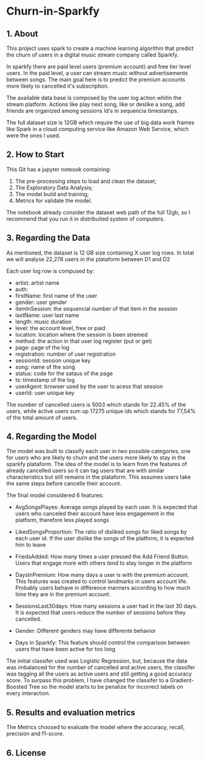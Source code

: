 # Churn-in-Sparkfy

## 1. About
This project uses spark to create a machine learning algorithm that predict the churn of users in a digital music stream company called Sparkfy. 

In sparkfy there are paid level users (premium account) and free tier level users. In the paid level, a user can stream music without advertisements between songs. The main goal here is to predict the premium accounts more likely to cancelled it's subscription.

The available data base is composed by the user log action whitin the stream platform. Actions like play next song, like or deslike a song, add friends are organized among sessions Id's in sequencia timestamps. 

The full dataset size is 12GB which require the use of big data work frames like Spark in a cloud computing service like Amazon Web Service, which were the ones I used.

## 2. How to Start 
This Git has a jupyter noteook containing:
  
  1. The pre-processing steps to load and clean the dataset;
  2. The Exploratory Data Analysis;
  3. The model build and training;
  4. Metrics for validate the model.
  
 The notebook already consider the dataset web path of the full 12gb, so I recommend that you run it in distribuited system of computers. 

## 3. Regarding the Data

As mentioned, the dataset is 12 GB size containing X user log rows. In total we will analyse 22,278 users in the plataform between D1 and D2

Each user log row is compused by:
- artist: artist name
- auth: 
- firstName: first name of the user
- gender: user gender
- itemInSession: the sequencial number of that item in the session
- lastName: user last name
- length: music duration 
- level: the account level, free or paid
- location: location where the session is been stremed
- method: the action in that user log register (put or get) 
- page: page of the log
- registration: number of user registration 
- sessionId: session unique key
- song: name of the song
- status: code for the sataus of the page
- ts: timestamp of the log 
- userAgent: browser used by the user to acess that session 
- userId: user unique key

The number of cancelled users is  5003 which stands for 22.45% of the users, while active users sum up 17275 unique ids which stands for  77,54% of the total amount of users.

## 4. Regarding the Model

The model was built to classify each user in two possible categories, one for users who are likely to churn and the users more likely to stay in the sparkfy plataform. The idea of the model is to learn from the features of already cancelled users so it can tag users that are with similar characteristics but still remains in the plataform. This assumes users take the same steps before cancelle their account.

The final model considered 6 features: 

- AvgSongsPlayes: Average songs played by each user. It is expected that users who canceled their account have less engagement in the platform, therefore less 
                  played songs

- LikedSongsProportion: The ratio of disliked songs for liked songs by each user id. If the user dislike the songs of the platform, it is expected him to leave

- FriedsAdded: How many times a user pressed the Add Friend Button. Users that engage more with others tend to stay longer in the platform

- DaysInPremium: How many days a user is with the premium account. This features was created to control landmarks in users account life. Probably users behave in                  difference manners according to how much time they are in the premium account.

- SessionsLast30days: How many sessions a user had in the last 30 days. It is expected that users reduce the number of sessions before they cancelled.

- Gender: Different genders may have differente behavior

- Days in Sparkfy: This feature should control the comparison between users that have been active for too long

The initial classifer used was Logistic Regression, but, because the data was imbalanced for the number of cancelled and active users, the classifer was tagging all the users as active users and still getting a good accuracy score. To surpass this problem, I have changed the classifer to a Gradient-Boosted Tree so the model starts to be penalize for incorrect labels on every interaction. 

## 5. Results and evaluation metrics

The Metrics choosed to evaluate the model where the accuracy, recall, precision and f1-score.

## 6. License

